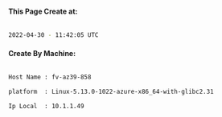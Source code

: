 
   
#### This Page Create at:

```bash

2022-04-30 - 11:42:05 UTC

```

#### Create By Machine:

```bash

Host Name : fv-az39-858

platform  : Linux-5.13.0-1022-azure-x86_64-with-glibc2.31

Ip Local  : 10.1.1.49

```

